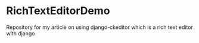 # RichTextEditorDemo

Repository for my article on using django-ckeditor which is a rich text editor with django
